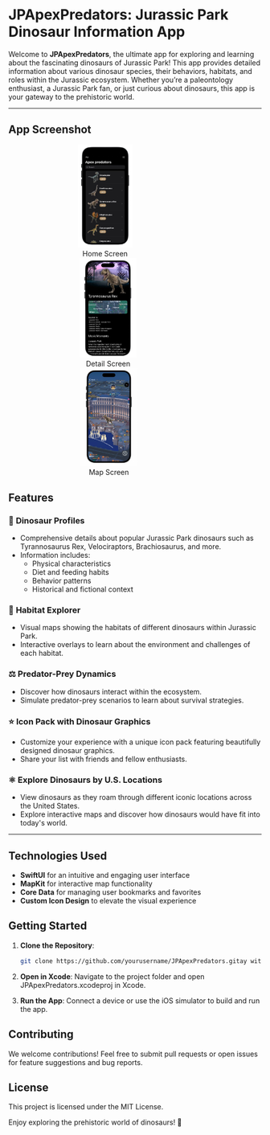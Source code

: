 # JPApexPredators: Jurassic Park Dinosaur Information App

Welcome to **JPApexPredators**, the ultimate app for exploring and learning about the fascinating dinosaurs of Jurassic Park! This app provides detailed information about various dinosaur species, their behaviors, habitats, and roles within the Jurassic ecosystem. Whether you’re a paleontology enthusiast, a Jurassic Park fan, or just curious about dinosaurs, this app is your gateway to the prehistoric world.

---
## App Screenshot

<p align="center">
  <figure style="display: inline-block; margin: 0 10px; text-align: center;">
    <img src="Screenshots/home.png" alt="Home Screen" width="30%" />
    <figcaption>Home Screen</figcaption>
  </figure>
  <figure style="display: inline-block; margin: 0 10px; text-align: center;">
    <img src="Screenshots/detail.png" alt="Detail Screen" width="30%" />
    <figcaption>Detail Screen</figcaption>
  </figure>
  <figure style="display: inline-block; margin: 0 10px; text-align: center;">
    <img src="Screenshots/map.png" alt="Map Screen" width="30%" />
    <figcaption>Map Screen</figcaption>
  </figure>
</p>

## Features

### 🦖 **Dinosaur Profiles**
- Comprehensive details about popular Jurassic Park dinosaurs such as Tyrannosaurus Rex, Velociraptors, Brachiosaurus, and more.
- Information includes:
  - Physical characteristics
  - Diet and feeding habits
  - Behavior patterns
  - Historical and fictional context

### 🌳 **Habitat Explorer**
- Visual maps showing the habitats of different dinosaurs within Jurassic Park.
- Interactive overlays to learn about the environment and challenges of each habitat.

### ⚖️ **Predator-Prey Dynamics**
- Discover how dinosaurs interact within the ecosystem.
- Simulate predator-prey scenarios to learn about survival strategies.

### ⭐ **Icon Pack with Dinosaur Graphics**
- Customize your experience with a unique icon pack featuring beautifully designed dinosaur graphics.
- Share your list with friends and fellow enthusiasts.

### ⚛️ **Explore Dinosaurs by U.S. Locations**
- View dinosaurs as they roam through different iconic locations across the United States.
- Explore interactive maps and discover how dinosaurs would have fit into today's world.
  
---

## Technologies Used  
- **SwiftUI** for an intuitive and engaging user interface  
- **MapKit** for interactive map functionality  
- **Core Data** for managing user bookmarks and favorites  
- **Custom Icon Design** to elevate the visual experience  

## Getting Started  

1. **Clone the Repository**:  
   ```bash
   git clone https://github.com/yourusername/JPApexPredators.gitay with **JPApexPredators** and explore the mysteries of prehistoric life!

2. **Open in Xcode**:
Navigate to the project folder and open JPApexPredators.xcodeproj in Xcode.

3. **Run the App**:
Connect a device or use the iOS simulator to build and run the app.

## Contributing

We welcome contributions! Feel free to submit pull requests or open issues for feature suggestions and bug reports.

## License

This project is licensed under the MIT License.

Enjoy exploring the prehistoric world of dinosaurs! 🦖
